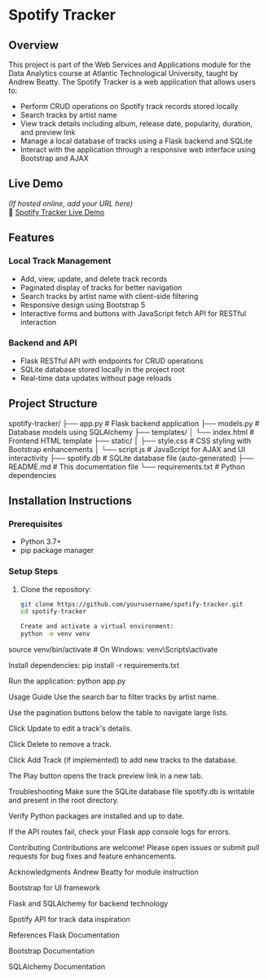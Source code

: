 # Spotify Tracker

## Overview
This project is part of the Web Services and Applications module for the Data Analytics course at Atlantic Technological University, taught by Andrew Beatty. The Spotify Tracker is a web application that allows users to:

- Perform CRUD operations on Spotify track records stored locally
- Search tracks by artist name
- View track details including album, release date, popularity, duration, and preview link
- Manage a local database of tracks using a Flask backend and SQLite
- Interact with the application through a responsive web interface using Bootstrap and AJAX

## Live Demo
*(If hosted online, add your URL here)*  
🔗 [Spotify Tracker Live Demo](#)

## Features

### Local Track Management
- Add, view, update, and delete track records
- Paginated display of tracks for better navigation
- Search tracks by artist name with client-side filtering
- Responsive design using Bootstrap 5
- Interactive forms and buttons with JavaScript fetch API for RESTful interaction

### Backend and API
- Flask RESTful API with endpoints for CRUD operations
- SQLite database stored locally in the project root
- Real-time data updates without page reloads

## Project Structure

spotify-tracker/
├── app.py # Flask backend application
├── models.py # Database models using SQLAlchemy
├── templates/
│ └── index.html # Frontend HTML template
├── static/
│ ├── style.css # CSS styling with Bootstrap enhancements
│ └── script.js # JavaScript for AJAX and UI interactivity
├── spotify.db # SQLite database file (auto-generated)
├── README.md # This documentation file
└── requirements.txt # Python dependencies

## Installation Instructions

### Prerequisites
- Python 3.7+
- pip package manager

### Setup Steps
1. Clone the repository:
   ```bash
   git clone https://github.com/yourusername/spotify-tracker.git
   cd spotify-tracker

   Create and activate a virtual environment:
   python -m venv venv
source venv/bin/activate     # On Windows: venv\Scripts\activate

Install dependencies:
pip install -r requirements.txt

Run the application:
python app.py

Usage Guide
Use the search bar to filter tracks by artist name.

Use the pagination buttons below the table to navigate large lists.

Click Update to edit a track's details.

Click Delete to remove a track.

Click Add Track (if implemented) to add new tracks to the database.

The Play button opens the track preview link in a new tab.

Troubleshooting
Make sure the SQLite database file spotify.db is writable and present in the root directory.

Verify Python packages are installed and up to date.

If the API routes fail, check your Flask app console logs for errors.

Contributing
Contributions are welcome! Please open issues or submit pull requests for bug fixes and feature enhancements.

Acknowledgments
Andrew Beatty for module instruction

Bootstrap for UI framework

Flask and SQLAlchemy for backend technology

Spotify API for track data inspiration

References
Flask Documentation

Bootstrap Documentation

SQLAlchemy Documentation